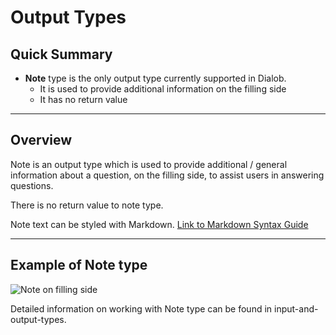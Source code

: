 # Output Types

## Quick Summary

* **Note** type is the only output type currently supported in Dialob.
  * It is used to provide additional information on the filling side
  * It has no return value

---

## Overview

Note is an output type which is used to provide additional / general information about a question, on the filling side, to assist users in answering questions.

There is no return value to note type.

Note text can be styled with Markdown. [Link to Markdown Syntax Guide](https://www.markdownguide.org/)

---

## Example of Note type

![Note on filling side](basicoperations/note-example1.png)

Detailed information on working with Note type can be found in input-and-output-types.


